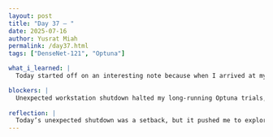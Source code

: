 ```yaml
---
layout: post
title: "Day 37 – "
date: 2025-07-16
author: Yusrat Miah
permalink: /day37.html
tags: ["DenseNet-121", "Optuna"]

what_i_learned: |
  Today started off on an interesting note because when I arrived at my workstation, I noticed that my computer was shut off. This took me aback since my computer has been on for 6+ days because of Optuna running for a while (30 trials, each with 60 epochs). I suppose that the power was turned off in the building since I updated my computer system settings to "never" turn off. By encountering this setback, I learned that I can use SQLite to restore the Optuna run where it was paused and continue the process. Since I did not have this already set up, I had to scrap the Optuna run for now, but I did complete two additional runs on my original codebase with the Optuna-suggested hyperparameters and got high accuracies. Additionally, I looked more into the DenseNet-121 architecture and read more papers on it to correctly convey its architecture in the literature paper. I also contributed to the literature paper by clarifying some suggestions brought up by my peers and by adding some information about DenseNet to the paper.

blockers: |
  Unexpected workstation shutdown halted my long-running Optuna trials, prompting a shift to hyperparameter-based experiments and focused literature contributions while planning for future SQLite recovery integration.
  
reflection: |
  Today’s unexpected shutdown was a setback, but it pushed me to explore recovery options like SQLite and adapt my workflow. Although I had to abandon the ongoing Optuna trials, I salvaged progress by running experiments with the previously suggested hyperparameters, which yielded strong results. I also made meaningful contributions to the literature paper, clarifying DenseNet-121 insights and peer feedback. Tomorrow, I plan to finish writing the DenseNet-121 paragraph and run the model using the newly gathered data to further strengthen my analysis.
---
```

